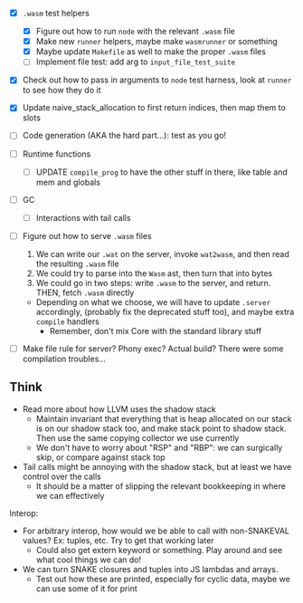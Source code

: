 - [x] `.wasm` test helpers
  - [x] Figure out how to run `node` with the relevant `.wasm` file
  - [x] Make new `runner` helpers, maybe make `wasmrunner` or something
  - [x] Maybe update `Makefile` as well to make the proper `.wasm` files
  - [ ] Implement file test: add arg to `input_file_test_suite`
- [x] Check out how to pass in arguments to `node` test harness,
      look at `runner` to see how they do it

- [x] Update naive_stack_allocation to first return indices, then map them to slots
- [ ] Code generation (AKA the hard part...): test as you go!
- [ ] Runtime functions
  - [ ] UPDATE `compile_prog` to have the other stuff in there, like table and mem and globals
- [ ] GC
  - [ ] Interactions with tail calls

- [ ] Figure out how to serve `.wasm` files
  1. We can write our `.wat` on the server, invoke `wat2wasm`, and then read the resulting `.wasm` file
  2. We could try to parse into the `Wasm` ast, then turn that into bytes
  3. We could go in two steps: write `.wasm` to the server, and return. THEN, fetch `.wasm` directly
  - Depending on what we choose, we will have to update `.server` accordingly,
    (probably fix the deprecated stuff too), and maybe extra `compile` handlers
    - Remember, don't mix Core with the standard library stuff
- [ ] Make file rule for server? Phony exec? Actual build? There were some compilation troubles…


## Think
- Read more about how LLVM uses the shadow stack
  - Maintain invariant that everything that is heap allocated on our stack is on our shadow stack too,
    and make stack point to shadow stack. Then use the same copying collector we use currently
  - We don't have to worry about "RSP" and "RBP": we can surgically skip, or compare against stack top
- Tail calls might be annoying with the shadow stack, but at least we have control over the calls
  - It should be a matter of slipping the relevant bookkeeping in where we can effectively

Interop:
- For arbitrary interop, how would we be able to call with non-SNAKEVAL values?
  Ex: tuples, etc. Try to get that working later
  - Could also get extern keyword or something.
    Play around and see what cool things we can do!
- We can turn SNAKE closures and tuples into JS lambdas and arrays.
  - Test out how these are printed, especially for cyclic data, maybe we can use some of it for print